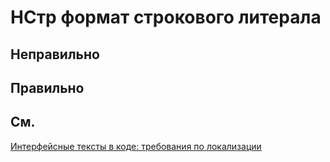# НСтр формат строкового литерала

## Неправильно

## Правильно

## См.

[Интерфейсные тексты в коде: требования по локализации](https://its.1c.ru/db/v8std#content:761:hdoc)
